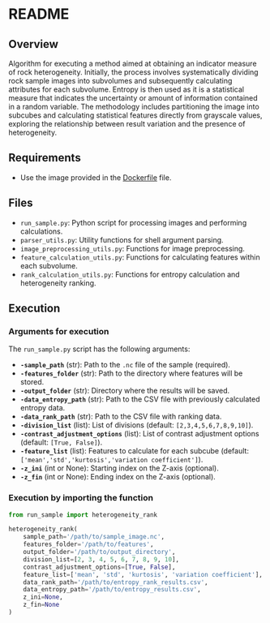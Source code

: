 # README

## Overview

Algorithm for executing a method aimed at obtaining an indicator measure of rock heterogeneity. Initially, the process involves systematically dividing rock sample images into subvolumes and subsequently calculating attributes for each subvolume. Entropy is then used as it is a statistical measure that indicates the uncertainty or amount of information contained in a random variable. The methodology includes partitioning the image into subcubes and calculating statistical features directly from grayscale values, exploring the relationship between result variation and the presence of heterogeneity.

## Requirements

- Use the image provided in the [Dockerfile](./Dockerfile) file.

## Files

- `run_sample.py`: Python script for processing images and performing calculations.
- `parser_utils.py`: Utility functions for shell argument parsing.
- `image_preprocessing_utils.py`: Functions for image preprocessing.
- `feature_calculation_utils.py`: Functions for calculating features within each subvolume.
- `rank_calculation_utils.py`: Functions for entropy calculation and heterogeneity ranking.

## Execution

### Arguments for execution

The `run_sample.py` script has the following arguments:

- **`-sample_path`** (str): Path to the `.nc` file of the sample (required).
- **`-features_folder`** (str): Path to the directory where features will be stored.
- **`-output_folder`** (str): Directory where the results will be saved.
- **`-data_entropy_path`** (str): Path to the CSV file with previously calculated entropy data.
- **`-data_rank_path`** (str): Path to the CSV file with ranking data.
- **`-division_list`** (list): List of divisions (default: `[2,3,4,5,6,7,8,9,10]`).
- **`-contrast_adjustment_options`** (list): List of contrast adjustment options (default: `[True, False]`).
- **`-feature_list`** (list): Features to calculate for each subcube (default: `['mean','std','kurtosis','variation coefficient']`).
- **`-z_ini`** (int or None): Starting index on the Z-axis (optional).
- **`-z_fin`** (int or None): Ending index on the Z-axis (optional).

### Execution by importing the function

```python
from run_sample import heterogeneity_rank

heterogeneity_rank(
    sample_path='/path/to/sample_image.nc',
    features_folder='/path/to/features',
    output_folder='/path/to/output_directory',
    division_list=[2, 3, 4, 5, 6, 7, 8, 9, 10],
    contrast_adjustment_options=[True, False],
    feature_list=['mean', 'std', 'kurtosis', 'variation coefficient'],
    data_rank_path='/path/to/entropy_rank_results.csv',
    data_entropy_path='/path/to/entropy_results.csv',
    z_ini=None,
    z_fin=None
)
